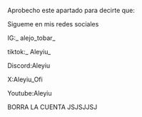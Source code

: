 Aprobecho este apartado para decirte que:

Sigueme en mis redes sociales

IG:_ alejo_tobar_

tiktok:_ Aleyiu_

Discord:Aleyiu

X:Aleyiu_Ofi
 
Youtube:Aleyiu

BORRA LA CUENTA JSJSJJSJ
